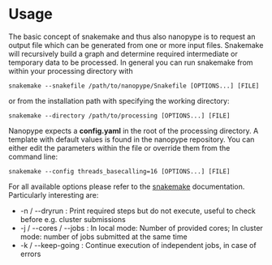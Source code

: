 # Usage

The basic concept of snakemake and thus also nanopype is to request an output file which can be generated from one or more input files. Snakemake will recursively build a graph and determine required intermediate or temporary data to be processed. In general you can run snakemake from within your processing directory with

    snakemake --snakefile /path/to/nanopype/Snakefile [OPTIONS...] [FILE]

or from the installation path with specifying the working directory:

    snakemake --directory /path/to/processing [OPTIONS...] [FILE]

Nanopype expects a **config.yaml** in the root of the processing directory. A template with default values is found in the nanopype repository. You can either edit the parameters within the file or override them from the command line:

    snakemake --config threads_basecalling=16 [OPTIONS...] [FILE]

For all available options please refer to the [snakemake](https://snakemake.readthedocs.io/en/stable) documentation. Particularly interesting are:

* -n / --dryrun : Print required steps but do not execute, useful to check before e.g. cluster submissions
* -j / --cores / --jobs : In local mode: Number of provided cores; In cluster mode: number of jobs submitted at the same time
* -k / --keep-going : Continue execution of independent jobs, in case of errors
